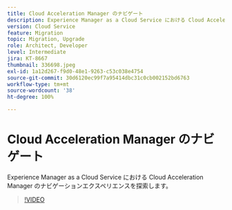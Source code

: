 ```yaml
---
title: Cloud Acceleration Manager のナビゲート
description: Experience Manager as a Cloud Service における Cloud Acceleration Manager のナビゲーションエクスペリエンスを探索します。
version: Cloud Service
feature: Migration
topic: Migration, Upgrade
role: Architect, Developer
level: Intermediate
jira: KT-8667
thumbnail: 336698.jpeg
exl-id: 1a12d267-f9d0-48e1-9263-c53c038e4754
source-git-commit: 30d6120ec99f7a95414dbc31c0cb002152bd6763
workflow-type: tm+mt
source-wordcount: '38'
ht-degree: 100%

---
```


# Cloud Acceleration Manager のナビゲート

Experience Manager as a Cloud Service における Cloud Acceleration Manager のナビゲーションエクスペリエンスを探索します。

>[!VIDEO](https://video.tv.adobe.com/v/336698?quality=12&learn=on)
